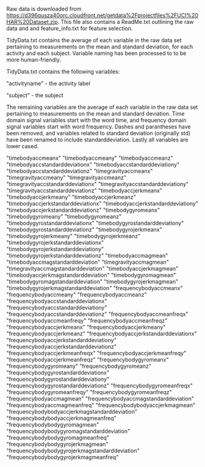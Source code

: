Raw data is downloaded from https://d396qusza40orc.cloudfront.net/getdata%2Fprojectfiles%2FUCI%20HAR%20Dataset.zip.  This file also contains a ReadMe.txt outlining the raw data and and feature_info.txt for feature selection.  

TidyData.txt contains the average of each variable in the raw data set pertaining to measurements on the mean and standard deviation, for each activity and each subject.  Variable naming has been processed to to be more human-friendly.  

TidyData.txt contains the following variables:

"activityname" - the activity label 

"subject" - the subject 

The remaining variables are the average of each variable in the raw data set pertaining to measurements on the mean and standard deviation.  Time domain signal variables start with the word time, and frequency domain signal variables start with word frequency.  Dashes and parantheses have been removed, and variables related to standard deviation (originally std) have been renamed to include standarddeviation.  Lastly all variables are lower cased.  

"timebodyaccmeanx"
"timebodyaccmeany" 
"timebodyaccmeanz" 
"timebodyaccstandarddeviationx" 
"timebodyaccstandarddeviationy"  
"timebodyaccstandarddeviationz" 
"timegravityaccmeanx" 
"timegravityaccmeany" 
"timegravityaccmeanz" 
"timegravityaccstandarddeviationx" 
"timegravityaccstandarddeviationy"
"timegravityaccstandarddeviationz" 
"timebodyaccjerkmeanx" 
"timebodyaccjerkmeany"
"timebodyaccjerkmeanz" 
"timebodyaccjerkstandarddeviationx"
"timebodyaccjerkstandarddeviationy" 
"timebodyaccjerkstandarddeviationz" 
"timebodygyromeanx" "timebodygyromeany" 
"timebodygyromeanz"
"timebodygyrostandarddeviationx"
"timebodygyrostandarddeviationy"
"timebodygyrostandarddeviationz"
"timebodygyrojerkmeanx" 
"timebodygyrojerkmeany" 
"timebodygyrojerkmeanz" 
"timebodygyrojerkstandarddeviationx" 
"timebodygyrojerkstandarddeviationy" 
"timebodygyrojerkstandarddeviationz" 
"timebodyaccmagmean"
"timebodyaccmagstandarddeviation" 
"timegravityaccmagmean" 
"timegravityaccmagstandarddeviation" 
"timebodyaccjerkmagmean" 
"timebodyaccjerkmagstandarddeviation" 
"timebodygyromagmean" 
"timebodygyromagstandarddeviation"
"timebodygyrojerkmagmean" 
"timebodygyrojerkmagstandarddeviation"
"frequencybodyaccmeanx"
"frequencybodyaccmeany" 
"frequencybodyaccmeanz" 
"frequencybodyaccstandarddeviationx" 
"frequencybodyaccstandarddeviationy" 
"frequencybodyaccstandarddeviationz" 
"frequencybodyaccmeanfreqx" 
"frequencybodyaccmeanfreqy"
"frequencybodyaccmeanfreqz" 
"frequencybodyaccjerkmeanx" 
"frequencybodyaccjerkmeany" 
"frequencybodyaccjerkmeanz" 
"frequencybodyaccjerkstandarddeviationx"
"frequencybodyaccjerkstandarddeviationy" 
"frequencybodyaccjerkstandarddeviationz" 
"frequencybodyaccjerkmeanfreqx" 
"frequencybodyaccjerkmeanfreqy" 
"frequencybodyaccjerkmeanfreqz" 
"frequencybodygyromeanx" 
"frequencybodygyromeany"
"frequencybodygyromeanz" 
"frequencybodygyrostandarddeviationx" 
"frequencybodygyrostandarddeviationy"
"frequencybodygyrostandarddeviationz"
"frequencybodygyromeanfreqx" 
"frequencybodygyromeanfreqy" 
"frequencybodygyromeanfreqz"
"frequencybodyaccmagmean" 
"frequencybodyaccmagstandarddeviation" 
"frequencybodyaccmagmeanfreq" 
"frequencybodybodyaccjerkmagmean" 
"frequencybodybodyaccjerkmagstandarddeviation" 
"frequencybodybodyaccjerkmagmeanfreq" 
"frequencybodybodygyromagmean"
"frequencybodybodygyromagstandarddeviation" 
"frequencybodybodygyromagmeanfreq" 
"frequencybodybodygyrojerkmagmean" 
"frequencybodybodygyrojerkmagstandarddeviation"
"frequencybodybodygyrojerkmagmeanfreq"
